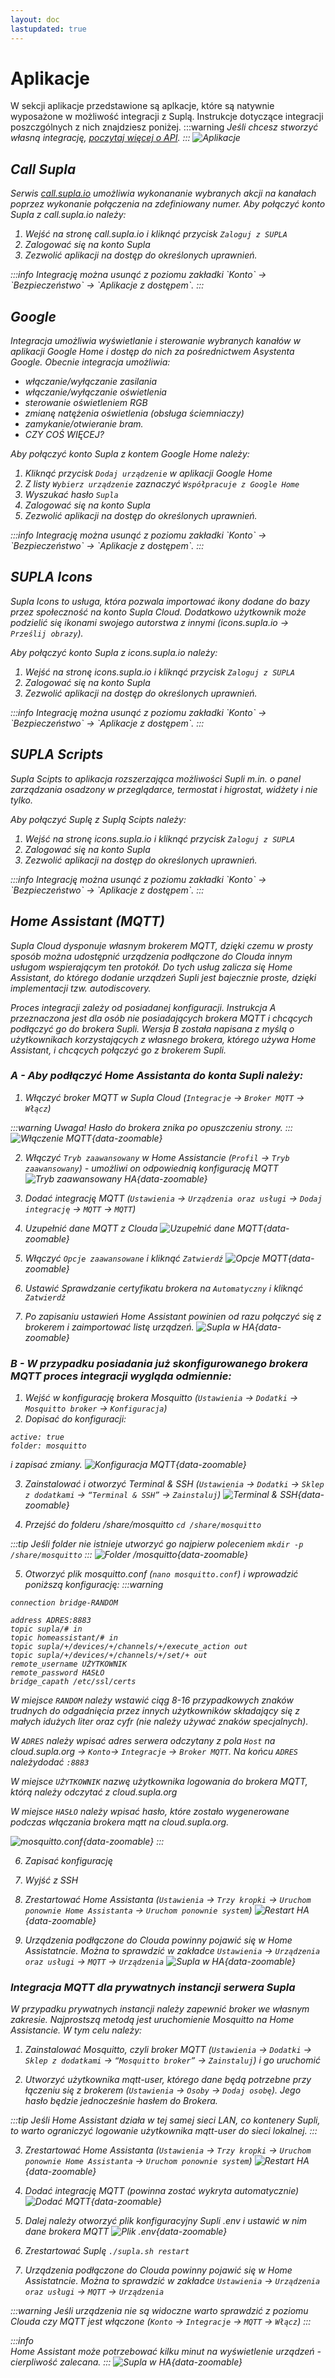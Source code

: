 ```yaml
---
layout: doc
lastupdated: true
---
```

<script setup>
import { useData } from 'vitepress'
const base = 'https://raw.githubusercontent.com/jaku2019/supla-vademecum/main/docs/public/'
const call_supla = [
  {
    description: 'Call supla',
    link: `${base}img/pl/cloud/integracje/call_supla1.png`,
  },
  {
    description: 'Logowanie w Supli',
    link: `${base}img/pl/cloud/integracje/call_supla2.png`
  },
  {
    description: 'Autoyzacja w Supli',
    link: `${base}img/pl/cloud/integracje/call_supla3.png`
  },
]
const gh = [
  {
    description: 'Kroki w Home',
    link: `${base}img/pl/cloud/integracje/gh123.png`,
  },
  {
    description: 'Autoyzacja w Supli',
    link: `${base}img/pl/cloud/integracje/gh45.png`
  },
]
const supla_icons = [
  {
    description: 'Supla icons',
    link: `${base}img/pl/cloud/integracje/icons1.png`,
  },
  {
    description: 'Logowanie w Supli',
    link: `${base}img/pl/cloud/integracje/icons2.png`
  },
  {
    description: 'Autoyzacja w Supli',
    link: `${base}img/pl/cloud/integracje/icons3.png`
  },
]
const scripts = [
  {
    description: 'Supla Scripts',
    link: `${base}img/pl/cloud/integracje/scripts1.png`,
  },
  {
    description: 'Logowanie w Supli',
    link: `${base}img/pl/cloud/integracje/scripts2.png`
  },
  {
    description: 'Autoyzacja w Supli',
    link: `${base}img/pl/cloud/integracje/scripts3.png`
  },
  {
    description: 'Panel w Scripts',
    link: `${base}img/pl/cloud/integracje/scripts4.png`
  },
]
const ha_a = [
  {
    description: 'Urządzenia oraz usługi',
    link: `${base}img/pl/cloud/integracje/HA/HA_A3.png`,
  },
  {
    description: 'Dodaj integrację MQTT',
    link: `${base}img/pl/cloud/integracje/HA/HA_A4.png`
  },
]
const ha_p1 = [
  {
    description: 'Sklep z dodatkami',
    link: `${base}img/pl/cloud/integracje/HA/P/HA_P1.png`,
  },
  {
    description: 'Mosquitto',
    link: `${base}img/pl/cloud/integracje/HA/P/HA_P2.png`
  },
]
const ha_p2 = [
  {
    description: 'Osoby',
    link: `${base}img/pl/cloud/integracje/HA/P/HA_P3.png`,
  },
  {
    description: 'Dodaj osobę',
    link: `${base}img/pl/cloud/integracje/HA/P/HA_P4.png`
  },
  {
    description: 'Utwórz użytkownika',
    link: `${base}img/pl/cloud/integracje/HA/P/HA_P5.png`
  },
]
</script>
# Aplikacje
W sekcji aplikacje przedstawione są aplkacje, które są natywnie wyposażone w możliwość integracji z Suplą. Instrukcje dotyczące integracji poszczgólnych z nich znajdziesz poniżej.
:::warning <i/>
Jeśli chcesz stworzyć własną integrację, [poczytaj więcej o API](../moje-konto#integracje/).
:::
![Aplikacje](/img/pl/cloud/automatyka/aplikacje.png)

## Call Supla
Serwis [call.supla.io](https://call.supla.io) umożliwia wykonananie wybranych akcji na kanałach poprzez wykonanie połączenia na zdefiniowany numer. Aby połączyć konto Supla z call.supla.io należy:
1. Wejść na stronę call.supla.io i kliknąć przycisk `Zaloguj z SUPLA`
2. Zalogować się na konto Supla
3. Zezwolić aplikacji na dostęp do określonych uprawnień.

<many-pictures :srcImgs='call_supla' :lazy='true' />
:::info <i/>
Integrację można usunąć z poziomu zakładki `Konto` &rarr; `Bezpieczeństwo` &rarr; `Aplikacje z dostępem`.
:::

## Google
Integracja umożliwia wyświetlanie i sterowanie wybranych kanałów w aplikacji Google Home i dostęp do nich za pośrednictwem Asystenta Google. Obecnie integracja umożliwia:
* włączanie/wyłączanie zasilania
* włączanie/wyłączanie oświetlenia
* sterowanie oświetleniem RGB
* zmianę natężenia oświetlenia (obsługa ściemniaczy)
* zamykanie/otwieranie bram.
* CZY COŚ WIĘCEJ?

Aby połączyć konto Supla z kontem Google Home należy:
1. Kliknąć przycisk `Dodaj urządzenie` w aplikacji Google Home
2. Z listy `Wybierz urządzenie` zaznaczyć `Współpracuje z Google Home`
3. Wyszukać hasło `Supla`
4. Zalogować się na konto Supla
5. Zezwolić aplikacji na dostęp do określonych uprawnień.

<many-pictures :srcImgs='gh' :lazy='true' />
:::info <i/>
Integrację można usunąć z poziomu zakładki `Konto` -> `Bezpieczeństwo` -> `Aplikacje z dostępem`.
:::

## SUPLA Icons
Supla Icons to usługa, która pozwala importować ikony dodane do bazy przez społeczność na konto Supla Cloud. Dodatkowo użytkownik może podzielić się ikonami swojego autorstwa z innymi (icons.supla.io -> `Prześlij obrazy`).

Aby połączyć konto Supla z icons.supla.io należy:
1. Wejść na stronę icons.supla.io i kliknąć przycisk `Zaloguj z SUPLA`
2. Zalogować się na konto Supla
3. Zezwolić aplikacji na dostęp do określonych uprawnień.

<many-pictures :srcImgs='supla_icons' :lazy='true' />
:::info <i/>
Integrację można usunąć z poziomu zakładki `Konto` -> `Bezpieczeństwo` -> `Aplikacje z dostępem`.
:::


## SUPLA Scripts
Supla Scipts to aplikacja rozszerzająca możliwości Supli m.in. o panel zarządzania osadzony w przeglądarce, termostat i higrostat, widżety i nie tylko. 

Aby połączyć Suplę z Suplą Scipts należy:
1. Wejść na stronę icons.supla.io i kliknąć przycisk `Zaloguj z SUPLA`
2. Zalogować się na konto Supla
3. Zezwolić aplikacji na dostęp do określonych uprawnień.

<many-pictures :srcImgs='scripts' :lazy='true' />
:::info <i/>
Integrację można usunąć z poziomu zakładki `Konto` -> `Bezpieczeństwo` -> `Aplikacje z dostępem`.
:::


## Home Assistant (MQTT)
Supla Cloud dysponuje własnym brokerem MQTT, dzięki czemu w prosty sposób można udostępnić urządzenia podłączone do Clouda innym usługom wspierającym ten protokół. Do tych usług zalicza się Home Assistant, do którego dodanie urządzeń Supli jest bajecznie proste, dzięki implementacji tzw. autodiscovery.

Proces integracji zależy od posiadanej konfiguracji. Instrukcja A przeznaczona jest dla osób nie posiadających brokera MQTT i chcących podłączyć go do brokera Supli. Wersja B została napisana z myślą o użytkownikach korzystających z własnego brokera, którego używa Home Assistant, i chcących połączyć go z brokerem Supli.


### A - Aby podłączyć Home Assistanta do konta Supli należy:

1. Włączyć broker MQTT w Supla Cloud (`Integracje` -> `Broker MQTT` -> `Włącz`) 

:::warning Uwaga! 
Hasło do brokera znika po opuszczeniu strony.
:::
![Włączenie MQTT](/img/pl/cloud/integracje/HA/HA_A1.png){data-zoomable}

2. Włączyć `Tryb zaawansowany` w Home Assistancie (`Profil` -> `Tryb zaawansowany`) - umożliwi on  odpowiednią konfigurację MQTT
![Tryb zaawansowany HA](/img/pl/cloud/integracje/HA/HA_A2.png){data-zoomable}

3. Dodać integrację MQTT (`Ustawienia` -> `Urządzenia oraz usługi` -> `Dodaj integrację` -> `MQTT` -> `MQTT`)
<many-pictures :srcImgs='ha_a' :lazy='true' />

4. Uzupełnić dane MQTT z Clouda
![Uzupełnić dane MQTT](/img/pl/cloud/integracje/HA/HA_A5.png){data-zoomable}

5. Włączyć `Opcje zaawansowane` i kliknąć `Zatwierdź`
![Opcje MQTT](/img/pl/cloud/integracje/HA/HA_A6.png){data-zoomable}

6. Ustawić Sprawdzanie certyfikatu brokera na `Automatyczny` i kliknąć `Zatwierdź`
7. Po zapisaniu ustawień Home Assistant powinien od razu połączyć się z brokerem i zaimportować listę urządzeń.
![Supla w HA](/img/pl/cloud/integracje/HA/HA_A7.png){data-zoomable}


### B - W przypadku posiadania już skonfigurowanego brokera MQTT proces integracji wygląda odmiennie:

1. Wejść w konfigurację brokera Mosquitto (`Ustawienia` -> `Dodatki` -> `Mosquitto broker` -> `Konfiguracja`)
2. Dopisać do konfiguracji:
````
active: true
folder: mosquitto
````
i zapisać zmiany.
![Konfiguracja MQTT](/img/pl/cloud/integracje/HA/HA_B1.png){data-zoomable}

3. Zainstalować i otworzyć Terminal & SSH (`Ustawienia` -> `Dodatki` -> `Sklep z dodatkami` -> `“Terminal & SSH”` -> `Zainstaluj`)
![Terminal & SSH](/img/pl/cloud/integracje/HA/HA_B2.png){data-zoomable}

4. Przejść do folderu _/share/mosquitto_ `cd /share/mosquitto`

:::tip <i/>
Jeśli folder nie istnieje utworzyć go najpierw poleceniem `mkdir -p /share/mosquitto`
:::
![Folder /mosquitto](/img/pl/cloud/integracje/HA/HA_B3.png){data-zoomable}

5. Otworzyć plik _mosquitto.conf_ (`nano mosquitto.conf`) i wprowadzić poniższą konfigurację:
:::warning <i/>
````
connection bridge-RANDOM

address ADRES:8883
topic supla/# in
topic homeassistant/# in
topic supla/+/devices/+/channels/+/execute_action out
topic supla/+/devices/+/channels/+/set/+ out
remote_username UŻYTKOWNIK
remote_password HASŁO
bridge_capath /etc/ssl/certs
````

W miejsce `RANDOM` należy wstawić ciąg 8-16 przypadkowych znaków trudnych do odgadnięcia przez innych użytkowników składający się z małych idużych liter oraz cyfr (nie należy używać znaków specjalnych). 

W `ADRES` należy wpisać adres serwera odczytany z pola `Host` na cloud.supla.org -> `Konto`-> `Integracje` -> `Broker MQTT`. Na końcu `ADRES` należydodać `:8883`

W miejsce `UŻYTKOWNIK` nazwę użytkownika logowania do brokera MQTT, którą należy odczytać z cloud.supla.org

W miejsce `HASŁO` należy wpisać hasło, które zostało wygenerowane podczas włączania brokera mqtt na cloud.supla.org.

![mosquitto.conf](/img/pl/cloud/integracje/HA/HA_B4.png){data-zoomable}
:::

6. Zapisać konfigurację
7. Wyjść z SSH
8. Zrestartować Home Assistanta (`Ustawienia` -> `Trzy kropki` -> `Uruchom ponownie Home Assistanta` -> `Uruchom ponownie system`)
![Restart HA](/img/pl/cloud/integracje/HA/HA_B5.png){data-zoomable}

9. Urządzenia podłączone do Clouda powinny pojawić się w Home Assistatncie. Można to sprawdzić w zakładce `Ustawienia` -> `Urządzenia oraz usługi` -> `MQTT` -> `Urządzenia`
![Supla w HA](/img/pl/cloud/integracje/HA/HA_B6.png){data-zoomable}

### Integracja MQTT dla prywatnych instancji serwera Supla

W przypadku prywatnych instancji należy zapewnić broker we własnym zakresie. Najprostszą metodą jest uruchomienie Mosquitto na Home Assistancie. W tym celu należy:
1. Zainstalować Mosquitto, czyli broker MQTT (`Ustawienia` -> `Dodatki` -> `Sklep z dodatkami` -> `“Mosquitto broker”` -> `Zainstaluj`) i go uruchomić
<many-pictures :srcImgs='ha_p1' :lazy='true' />

2. Utworzyć użytkownika mqtt-user, którego dane będą potrzebne przy łączeniu się z brokerem (`Ustawienia` -> `Osoby` -> `Dodaj osobę`). Jego hasło będzie jednocześnie hasłem do Brokera.

:::tip <i/>
Jeśli Home Assistant działa w tej samej sieci LAN, co kontenery Supli, to warto ograniczyć logowanie użytkownika mqtt-user do sieci lokalnej.
:::
<many-pictures :srcImgs='ha_p2' :lazy='true' />

3. Zrestartować Home Assistanta (`Ustawienia` -> `Trzy kropki` -> `Uruchom ponownie Home Assistanta` -> `Uruchom ponownie system`)
![Restart HA](/img/pl/cloud/integracje/HA/P/HA_P6.png){data-zoomable}

4. Dodać integrację MQTT (powinna zostać wykryta automatycznie)
![Dodać MQTT](/img/pl/cloud/integracje/HA/P/HA_P7.png){data-zoomable}

5. Dalej należy otworzyć plik konfiguracyjny Supli .env i ustawić w nim dane brokera MQTT
![Plik .env](/img/pl/cloud/integracje/HA/P/HA_P8.png){data-zoomable}

6. Zrestartować Suplę `./supla.sh restart`
7. Urządzenia podłączone do Clouda powinny pojawić się w Home Assistatncie. Można to sprawdzić w zakładce `Ustawienia` -> `Urządzenia oraz usługi` -> `MQTT` -> `Urządzenia`

:::warning <i/>
Jeśli urządzenia nie są widoczne warto sprawdzić z poziomu Clouda czy MQTT jest włączone (`Konto` -> `Integracje` -> `MQTT` -> `Włącz`)
:::

:::info <i/>	
Home Assistant może potrzebować kilku minut na wyświetlenie urządzeń - cierpliwość zalecana.
:::
![Supla w HA](/img/pl/cloud/integracje/HA/P/HA_P9.png){data-zoomable}